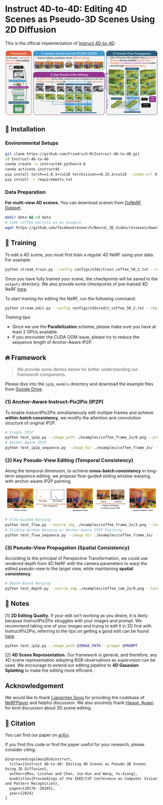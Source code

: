 # Instruct 4D-to-4D: Editing 4D Scenes as Pseudo-3D Scenes Using 2D Diffusion

This is the official implementation of [Instruct 4D-to-4D](https://immortalco.github.io/Instruct-4D-to-4D/).

![Pipeline](./imgs/pipeline.png)

## 🔧 Installation

### Environmental Setups

```bash
git clone https://github.com/Friedrich-M/Instruct-4D-to-4D.git
cd Instruct-4D-to-4D
conda create -n instruct4d python=3.8
conda activate instruct4d
pip install torch==2.0.1+cu118 torchvision==0.15.2+cu118 --index-url https://download.pytorch.org/whl/cu118
pip install -r requirements.txt
```

### Data Preparation

**For multi-view 4D scenes.** You can download scenes from [DyNeRF Dataset](https://github.com/facebookresearch/Neural_3D_Video/releases/tag/v1.0).
```bash
mkdir data && cd data 
# take coffee_martini as an example
wget https://github.com/facebookresearch/Neural_3D_Video/releases/download/v1.0/coffee_martini.zip && unzip coffee_martini.zip
```

## 🚀 Training

To edit a 4D scene, you must first train a regular 4D NeRF using your data. For example:
```bash
python stream_train.py --config configs/n3dv/train_coffee_50_2.txt --render_test 1 
```

Once you have fully trained your scene, the checkpoints will be saved to the `outputs` directory. We also provide some checkpoints of pre-trained 4D NeRF [here](https://drive.google.com/drive/folders/1ftH5OavgcHS_NTbc1dlDknhZKLhzOdXy?usp=sharing). 

To start training for editing the NeRF, run the following command:
```bash
python stream_edit.py --config configs/n3dv/edit_coffee_50_2.txt --ckpt $CKPT_PATH --prompt 'What if it was painted by Van Gogh?' 
```
*Training tips:*
- Since we use the **Parallelization** scheme, please make sure you have at least 2 GPUs available. 
- If you encounter the CUDA OOM issue, please try to reduce the sequence length of Anchor-Aware IP2P.

## 🔥 Framework
> We provide some demos below for better understanding our framework components.

Please dive into the `ip2p_models` directory and download the example files from [Google Drive](https://drive.google.com/file/d/1aNwZ4prQk6z1DJtIg9ssNroTbBK6YLnK/view?usp=drive_link).

### (1) Anchor-Aware Instruct-Pix2Pix (IP2P)

To enable InsturctPix2Pix simultaneously edit multiple frames and achieve **within-batch consistency**, we modify the attention and convolution structure of original IP2P.
```bash
# Single IP2P
python test_ip2p.py --image_path ./examples/coffee_frame_2x/0.png --prompt 'What if it was painted by Van Gogh?' --resize 1024 --steps 20 --guidance_scale 10.5 --image_guidance_scale 1.5
# Anchor-Aware IP2P
python test_ip2p_sequence.py --image_dir ./examples/coffee_frame_2x/ --sequence_length 6 --prompt 'What if it was painted by Van Gogh?' --resize 1024 --steps 20 --guidance_scale 10.5 --image_guidance_scale 1.5
```

### (2) Key Pseudo-View Editing (Temporal Consistency)

Along the temporal dimension, to achieve **cross-batch consistency** in long-term sequence editing, we propose flow-guided sliding window warping, with anchor-aware IP2P painting.

![Flow-guided Sliding Window](./imgs/sliding_window.png)

```bash
# Flow-Guided Warping
python test_flow.py --source_img ./examples/coffee_frame_2x/3.png --target_img ./examples/coffee_frame_2x/6.png
# Sliding Window Warping w/ Anchor-Aware IP2P Painting
python test_flow_sequence.py --image_dir ./examples/coffee_frame_2x/ --sequence_length 6 --prompt 'What if it was painted by Van Gogh?' --resize 1024 --guidance_scale 10.5 --image_guidance_scale 1.5 --painting_diffusion_steps 5 --painting_num_train_timesteps 600
```

### (3) Pseudo-View Propagation (Spatial Consistency)

According to the principal of Perspective Transformation, we could use rendered depth from 4D NeRF with the camera parameters to warp the edited pseudo-view to the target view, while maintaining **spatial consistency**.

```bash
# Depth-Based Warping
python test_depth.py --source_img ./examples/coffee_cam_2x/0.png --target_img ./examples/coffee_cam_2x/1.png --prompt 'What if it was painted by Van Gogh?' --guidance_scale 10.5 --image_guidance_scale 1.5 --pts_path ./examples/pts_0.pt --warp_path ./examples/warp_0.pt
```

## 📂 Notes

[1] **2D Editing Quality.** If your edit isn't working as you desire, it is likely because InstructPix2Pix struggles with your images and prompt. We recommend taking one of your images and trying to edit it in 2D first with InstructPix2Pix, referring to the tips on getting a good edit can be found [here](https://github.com/timothybrooks/instruct-pix2pix#tips).
```bash
python test_ip2p.py --image_path $IMAGE_PATH --prompt $PROMPT
```

[2] **4D Scene Representation.** Our framework is general, and therefore, any 4D scene representation adopting RGB observations as supervision can be used. We encourage to extend our editing pipeline to **4D Gaussian Splatting** to make the editing more efficient.

## Acknowledgement

We would like to thank [Liangchen Song](https://lsongx.github.io/index.html) for providing the codebase of [NeRFPlayer](https://lsongx.github.io/projects/nerfplayer.html) and helpful discussion. We also sincerely thank [Haque, Ayaan](https://www.ayaanzhaque.me/) for kind discussion about 3D scene editing.

## 📝 Citation

You can find our paper on [arXiv](https://arxiv.org/abs/2406.09402).

If you find this code or find the paper useful for your research, please consider citing:

```
@inproceedings{mou2024instruct,
  title={Instruct 4D-to-4D: Editing 4D Scenes as Pseudo-3D Scenes Using 2D Diffusion},
  author={Mou, Linzhan and Chen, Jun-Kun and Wang, Yu-Xiong},
  booktitle={Proceedings of the IEEE/CVF Conference on Computer Vision and Pattern Recognition},
  pages={20176--20185},
  year={2024}
}
```